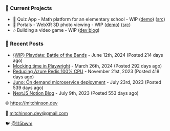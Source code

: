 ### 📌 Current Projects
- 📝 Quiz App - Math platform for an elementary school - WIP ([demo](https://quiz-staging.mitchinson.dev/)) ([src](https://github.com/bmitchinson/budget-entry))
- 📸 Portals - WebXR 3D photo viewing - WIP ([demo](https://portals.mitchinson.dev/)) ([src](https://github.com/bmitchinson/vr-jpg-viewer-webxr))
- 🎶 Building a video game - WIP ([dev blog](https://blog.mitchinson.dev/playdate-dev-one))

### 📝 Recent Posts

- [(WIP) Playdate: Battle of the Bands](https://blog.mitchinson.dev/playdate-dev-one) - June 12th, 2024 (Posted 214 days ago)
- [Mocking time in Playwright](https://blog.mitchinson.dev/playwright-mock-time) - March 26th, 2024 (Posted 292 days ago)
- [Reducing Azure Redis 100% CPU](https://blog.mitchinson.dev/redis-cpu) - November 21st, 2023 (Posted 418 days ago)
- [Juno: On demand microservice deployment](https://blog.mitchinson.dev/juno) - July 23rd, 2023 (Posted 539 days ago)
- [NextJS Notion Blog](https://blog.mitchinson.dev/blog-2023) - July 9th, 2023 (Posted 553 days ago)

🌐 https://mitchinson.dev

💌 mitchinson.dev@gmail.com

🐦 [@115bwm](https://twitter.com/115bwm)